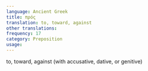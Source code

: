 ```yaml
---
language: Ancient Greek
title: πρός
translation: to, toward, against
other translations:
frequency: 17
category: Preposition
usage: 
---
```

to, toward, against (with accusative, dative, or genitive)